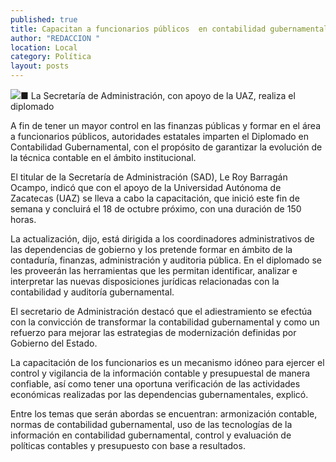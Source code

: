 ```yaml
---
published: true
title: Capacitan a funcionarios públicos  en contabilidad gubernamental
author: "REDACCION "
location: Local
category: Política
layout: posts
---
```


![](http://i.imgur.com/MND0u9wm.jpg)■ La Secretaría de Administración, con apoyo de la UAZ, realiza el diplomado

A fin de tener un mayor control en las finanzas públicas y formar en el área a funcionarios públicos, autoridades estatales imparten el Diplomado en Contabilidad Gubernamental, con el propósito de garantizar la evolución de la técnica contable en el ámbito institucional.

El titular de la Secretaría de Administración (SAD), Le Roy Barragán Ocampo, indicó que con el apoyo de la Universidad Autónoma de Zacatecas (UAZ) se lleva a cabo la capacitación, que inició este fin de semana y concluirá el 18 de octubre próximo, con una duración de 150 horas.

La actualización, dijo, está dirigida a los coordinadores administrativos de las dependencias de gobierno y los pretende formar en ámbito de la contaduría, finanzas, administración y auditoria pública.
En el diplomado se les proveerán las herramientas que les permitan identificar, analizar e interpretar las nuevas disposiciones jurídicas relacionadas con la contabilidad y auditoría  gubernamental.

El secretario de Administración destacó que el adiestramiento se efectúa con la convicción de transformar la contabilidad gubernamental y como un refuerzo para mejorar las estrategias de modernización definidas por Gobierno del Estado.

La capacitación de los funcionarios es un mecanismo idóneo para ejercer el control y vigilancia de la información contable y presupuestal de manera confiable, así como tener una oportuna verificación de las actividades económicas realizadas por las dependencias gubernamentales, explicó.

Entre los temas que serán abordas se encuentran: armonización contable, normas de contabilidad gubernamental, uso de las tecnologías de la información en contabilidad gubernamental, control y evaluación de políticas contables y presupuesto con base a resultados.
